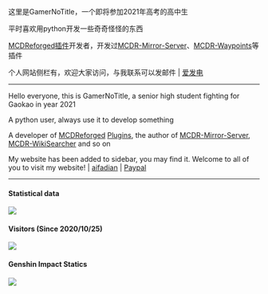 这里是GamerNoTitle，一个即将参加2021年高考的高中生

平时喜欢用python开发一些奇奇怪怪的东西

[MCDReforged](https://github.com/Fallen-Breath/MCDReforged)[插件](https://github.com/MCDReforged-Plugins)开发者，开发过[MCDR-Mirror-Server](https://github.com/GamerNoTitle/MCDR-Mirror-Server)、[MCDR-Waypoints](https://github.com/GamerNoTitle/MCDR-Waypoints)等插件

个人网站侧栏有，欢迎大家访问，与我联系可以发邮件 | [爱发电](https://afdian.net/@GamerNoTitle)

---

Hello everyone, this is GamerNoTitle, a senior high student fighting for Gaokao in year 2021

A python user, always use it to develop something

A developer of [MCDReforged](https://github.com/Fallen-Breath/MCDReforged) [Plugins](https://github.com/MCDReforged-Plugins), the author of [MCDR-Mirror-Server](https://github.com/GamerNoTitle/MCDR-Mirror-Server), [MCDR-WikiSearcher](https://github.com/GamerNoTitle/MCDR-WikiSearcher) and so on

My website has been added to sidebar, you may find it. Welcome to all of you to visit my website! | [aifadian](https://afdian.net/@GamerNoTitle) | [Paypal](https://paypal.me/GamerNoTitle)

---
#### Statistical data
![](https://github-readme-stats.vercel.app/api?username=GamerNoTitle&show_icons=true&title_color=FFFFFF&icon_color=FFFFFF&text_color=FFFFFF&bg_color=8e8cd8)

#### Visitors (Since 2020/10/25)
![](https://count.getloli.com/get/@GamerNoTitle?theme=gelbooru)

#### Genshin Impact Statics
![](https://genshin-card.getloli.com/17/20700517.png)
